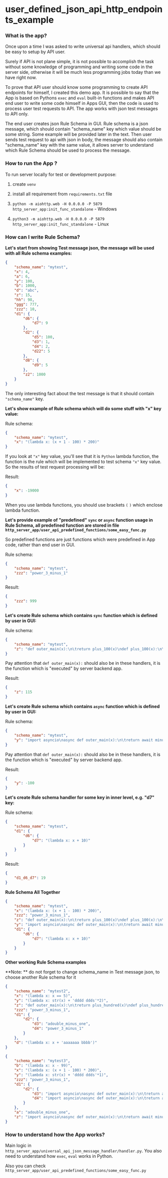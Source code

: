 # user_defined_json_api_http_endpoints_example

### What is the app?

Once upon a time I was asked to write universal api handlers, which should be easy to setup by API user.

Surely if API is not plane simple, it is not possible to accomplish the task without some knowledge of programming
and writing some code in the server side, otherwise it will be much less programming jobs today than we have right now.

To prove that API user should know some programming to create API endpoints for himself, I created this demo app. It is 
possible to say that the App is based on Pythons `exec` and `eval` built-in functions and makes API end user to write
some code himself in Apps GUI, then the code is used to process user test requests to API. The app works with json
test messages to API only.

The end user creates json Rule Schema in GUI. Rule schema is a json message, which should contain
"schema_name" key which value should be some string. Some example will be provided later in the text.
Then user sends test request to api with json in body, the message should also contain "schema_name" key with the same
value, it allows server to understand which Rule Schema should be used to process the message.

### How to run the App ?

To run server locally for test or development purpose:

1. create `venv`

2. install all requirement from `requirements.txt` file

3. `python -m aiohttp.web -H 0.0.0.0 -P 5879 http_server_app:init_func_standalone` - Windows

3. `python3 -m aiohttp.web -H 0.0.0.0 -P 5879 http_server_app:init_func_standalone` - Linux

### How can I write Rule Schema?

**Let's start from showing Test message json, the message will be used with all Rule schema examples:**

```json
{
    "schema_name": "mytest",
    "x": 4,
    "a": 6,
    "y": 100,
    "b": 1000,
    "d": "abc",
    "z": 15,
    "hh": 98,
    "ggg": 777,
    "zzz": 10,
    "d1": {
        "d6": {
            "d7": 9
        },
        "d2": {
            "d5": 100,
            "d3": 1,
            "d4": 2,
            "d22": 5
        },
        "d8": {
            "d9": 5
        },
        "z2": 1000
    }
}
```

The only interesting fact about the test message is that it should contain `"schema_name"` key.

**Let's show example of Rule schema which will do some stuff with "x" key value:**

Rule schema:

```json
{
    "schema_name": "mytest",
    "x": "(lambda x: (x + 1 - 100) * 200)"
}
```

If you look at `"x"` key value, you'll see that it is `Python` lambda function, the function is the rule which will be 
implemented to test schema `"x"` key value. So the results of test request processing will be:

Result:

```json
{ 
    "x": -19000
}
```

When you use lambda functions, you should use brackets `(` `)` which enclose lambda function.

**Let's provide example of "predefined" `sync` or `async` function usage in Rule Schema, all predefined function are stored in file
`http_server_app/user_api_predefined_functions/some_easy_func.py`**

So predefined functions are just functions which were predefined in App code, rather than end user in GUI.

Rule schema:

```json
{
    "schema_name": "mytest",
    "zzz": "power_3_minus_1"
}
```

Result:

```json
{
    "zzz": 999
}
```

**Let's create Rule schema which contains `sync` function which is defined by user in GUI:**

Rule schema:

```json
{
    "schema_name": "mytest",
    "z": "def outer_main(x):\n\treturn plus_100(x)\ndef plus_100(x):\n\treturn x + 100"
}
```

Pay attention that `def outer_main(x):` should also be in these handlers, it is the function which is "executed" by
server backend app.

Result:

```json
{
    "z": 115
}
```

**Let's create Rule schema which contains `async` function which is defined by user in GUI:**

Rule schema:

```json
{
    "schema_name": "mytest",
    "y": "import asyncio\nasync def outer_main(x):\n\treturn await minus_hundred(x)\nasync def minus_hundred(x):\n\tawait asyncio.sleep(2)\n\treturn x-200"
}
```

Pay attention that `def outer_main(x):` should also be in these handlers, it is the function which is "executed" by
server backend app.

Result:

```json
{
    "y": -100
}
```

**Let's create Rule schema handler for some key in inner level, e.g. "d7" key:**

Rule schema: 

```json
{
    "schema_name": "mytest",
    "d1": {
        "d6": {
            "d7": "(lambda x: x + 10)"
        }
    }
}
```

Result:

```json
{
    "d1_d6_d7": 19
}
```

**Rule Schema All Together**

```json
{
    "schema_name": "mytest",
    "x": "(lambda x: (x + 1 - 100) * 200)",
    "zzz": "power_3_minus_1",
    "z": "def outer_main(x):\n\treturn plus_100(x)\ndef plus_100(x):\n\treturn x + 100",
    "y": "import asyncio\nasync def outer_main(x):\n\treturn await minus_hundred(x)\nasync def minus_hundred(x):\n\tawait asyncio.sleep(2)\n\treturn x-200",
    "d1": {
        "d6": {
            "d7": "(lambda x: x + 10)"
        }
    }
}
```

**Other working Rule Schema examples**

**Note: ** do not forget to change schema_name in Test message json, to choose another Rule schema for it

```json
{
    "schema_name": "mytest2",
    "x": "(lambda x: x == 5)",
    "y": "(lambda x: str(x) + 'dddd ddds'*2)",
    "z": "def outer_main(x):\n\treturn plus_hundred(x)\ndef plus_hundred(x):\n\treturn x+100",
    "zzz": "power_3_minus_1",
    "d1": {
        "d2": {
            "d3": "adouble_minus_one",
            "d4": "power_3_minus_1"
        }
    },
    "d": "(lambda x: x + 'aaaaaaa bbbb')"
}
```

```json
{
    "schema_name": "mytest3",
    "b": "(lambda x: x - 99)",
    "x": "(lambda x: (x + 1 - 100) * 200)",
    "y": "(lambda x: str(x) + 'dddd ddds'*1)",
    "zzz": "power_3_minus_1",
    "d1": {
        "d2": {
            "d3": "import asyncio\nasync def outer_main(x):\n\treturn await minus_hundred(x)\nasync def minus_hundred(x):\n\tawait asyncio.sleep(1)\n\treturn x-10000",
            "d4": "import asyncio\nasync def outer_main(x):\n\treturn await minus_hundred(x)\nasync def minus_hundred(x):\n\tawait asyncio.sleep(2)\n\treturn x-20000"
        }
    },
    "a": "adouble_minus_one",
    "z": "import asyncio\nasync def outer_main(x):\n\treturn await minus_hundred(x)\nasync def minus_hundred(x):\n\tawait asyncio.sleep(2)\n\treturn x-30000"
}
```

### How to understand how the App works?

Main logic in `http_server_app/universal_api_json_message_handler/handler.py`. You also need to understand how `exec`,
`eval` works in Python.

Also you can check `http_server_app/user_api_predefined_functions/some_easy_func.py`

